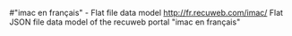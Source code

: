 #"imac en français" - Flat file data model
http://fr.recuweb.com/imac/
Flat JSON file data model of the recuweb portal "imac en français"
